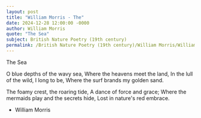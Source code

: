 ```yaml
---
layout: post
title: "William Morris - The"
date: 2024-12-28 12:00:00 -0000
author: William Morris
quote: "The Sea"
subject: British Nature Poetry (19th century)
permalink: /British Nature Poetry (19th century)/William Morris/William Morris - The
---
```


The Sea

O blue depths of the wavy sea,
                Where the heavens meet the land,
In the lull of the wild, I long to be,
                Where the surf brands my golden sand.

The foamy crest, the roaring tide,
                A dance of force and grace;
Where the mermaids play and the secrets hide,
                Lost in nature's red embrace.


- William Morris
